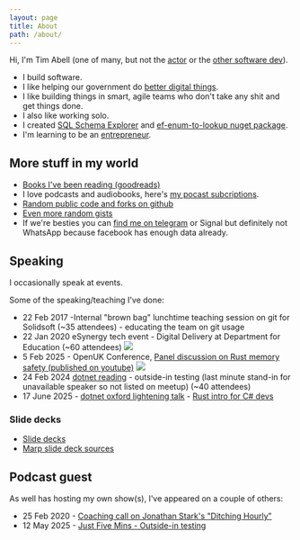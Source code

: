 ```yaml
---
layout: page
title: About
path: /about/
---
```


Hi, I'm Tim Abell (one of many, but not the
[actor](https://www.imdb.com/name/nm0008543/) or the [other software
dev](https://twitter.com/timabell)).

* I build software.
* I like helping our government do [better digital things](https://www.gov.uk/service-manual/technology).
* I like building things in smart, agile teams who don't take any shit and get
  things done.
* I also like working solo.
* I created [SQL Schema Explorer](https://timabell.github.io/schema-explorer/) and
  [ef-enum-to-lookup nuget package](https://www.nuget.org/packages/ef-enum-to-lookup).
* I'm learning to be an [entrepreneur](https://www.startupsfortherestofus.com/).

## More stuff in my world

* [Books I've been reading (goodreads)](https://www.goodreads.com/review/list/50628592?shelf=read)
* I love podcasts and audiobooks, here's [my pocast subcriptions](https://timwise.co.uk/podcast-subscriptions.html).
* [Random public code and forks on github](https://github.com/timabell/)
* [Even more random gists](https://gist.github.com/timabell/)
* If we're besties you can [find me on telegram](https://t.me/tim_abell) or Signal but definitely not WhatsApp because facebook has enough data already.

## Speaking

I occasionally speak at events.

Some of the speaking/teaching I've done:

- 22 Feb 2017 -Internal "brown bag" lunchtime teaching session on git for Solidsoft (~35 attendees) - educating the team on git usage
- 22 Jan 2020 eSynergy tech event - Digital Delivery at Department for Education (~60 attendees)
  ![](../images/blog/IMG_20200122_193503_esynergy_dfe_talk3_smaller.jpg)
- 5 Feb 2025 - OpenUK Conference, [Panel discussion on Rust memory safety (published on youtube)](https://www.youtube.com/watch?v=YjOBzXOP6G8)
  ![](../images/openuk-signal-2025-02-17-211658_008_smaller.jpeg)
- 24 Feb 2024 [dotnet reading](https://www.meetup.com/dot-net-thames-valley/) - outside-in testing (last minute stand-in for unavailable speaker so not listed on meetup) (~40 attendees)
- 17 June 2025 - [dotnet oxford lightening talk](https://www.meetup.com/dotnetoxford/events/307454172/) - [Rust intro for C# devs](https://deck.0x5.uk/intro-to-rust-for-csharp-devs)

### Slide decks

- [Slide decks](https://deck.0x5.uk/)
- [Marp slide deck sources](https://github.com/timabell/marp-decks)

## Podcast guest

As well has hosting my own show(s), I've appeared on a couple of others:

- 25 Feb 2020 - [Coaching call on Jonathan Stark's "Ditching Hourly"](https://podcast.ditchinghourly.com/episodes/coaching-call-with-tim-abell)
- 12 May 2025 - [Just Five Mins - Outside-in testing](https://www.justfivemins.com/p/episode-78-outside-in-testing-with)
